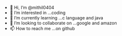 - 👋 Hi, I’m @mithil0404
- 👀 I’m interested in ...coding
- 🌱 I’m currently learning ...c language and java
- 💞️ I’m looking to collaborate on ...google and amazon
- 📫 How to reach me ...on github

<!---
mithil0404/mithil0404 is a ✨ special ✨ repository because its `README.md` (this file) appears on your GitHub profile.
You can click the Preview link to take a look at your changes.
--->

